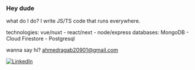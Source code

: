 ### Hey dude

what do I do?
I write JS/TS code that runs everywhere.

technologies: vue/nuxt - react/next - node/express
databases: MongoDB - Cloud Firestore - Postgresql

wanna say hi? ahmedragab20901@gmail.com

[![LinkedIn](https://img.shields.io/badge/-LinkedIn-blue?style=flat-square&logo=Linkedin&logoColor=white&link=https://www.linkedin.com/in/ahmed-ragab-bb75541b3)](https://www.linkedin.com/in/ahmed-ragab-bb75541b3)
